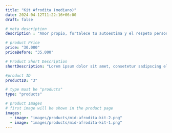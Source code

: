 ```yaml
---
title: "Kit Afrodita (mediano)"
date: 2024-04-12T11:22:16+06:00
draft: false

# meta description
description : "Amor propio, fortalece tu autoestima y el respeto personal. Conecta profundamente contigo."

# product Price
price: "30.000"
priceBefore: "35.000"

# Product Short Description
shortDescription: "Lorem ipsum dolor sit amet, consetetur sadipscing elitr, sed diam nonumy eirmod tempor invidunt ut"

#product ID
productID: "3"

# type must be "products"
type: "products"

# product Images
# first image will be shown in the product page
images:
  - image: "images/products/mid-afrodita-kit-2.png"
  - image: "images/products/mid-afrodita-kit-1.png"
---
```


